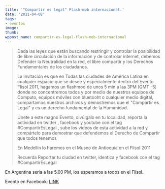 ```yaml
---
title: '"Compartir es legal" Flash-mob internacional.'
date: '2011-04-08'
tags:
- eventos
image: 
thumb: 
wppost_name: compartir-es-legal-flash-mob-internacional
---
```


<blockquote>Dada las leyes que están buscando restringir y controlar la posibilidad de libre circulación de la información y de controlar internet, debemos Defender la Neutralidad en la red, el libre compartir y los Derechos Fundamentales de los ciudadanos.

La invitación es que en Todas las ciudades de América Latina en cualquier espacio que se desee y especialmente dentro del Evento Flisol 2011, hagamos un flashmod de unos 5 min a las 3PM (GMT -5) donde no concentremos todos y por medio de nuestros equipos de Computo, equipos móviles con bluetooht o cualquier medio digital, compartamos nuestros archivos y demostremos que el "Compartir es Legal" y es un derecho fundamental de la Humanidad.

Únete a este magno Evento, divúlgalo en tu localidad, reporta la actividad en twitter , facebook y youtube con el tag #CompartirEsLegal , sube los videos de esta actividad a la red y compártelo para demostrar que defendemos el Derecho de Compartir que todos tenemos

En Medellín lo haremos en el Museo de Antioquia en el Flisol 2011

Recuerda Reportar tu ciudad en twitter, identica y facebook con el tag #CompartirEsLegal</blockquote>
En Argentina seria a las 5.00 PM, los esperamos a todos en el Flisol.

Evento en Facebook: <a href="http://www.facebook.com/event.php?eid=154194347976710" target="_blank">LINK</a>
